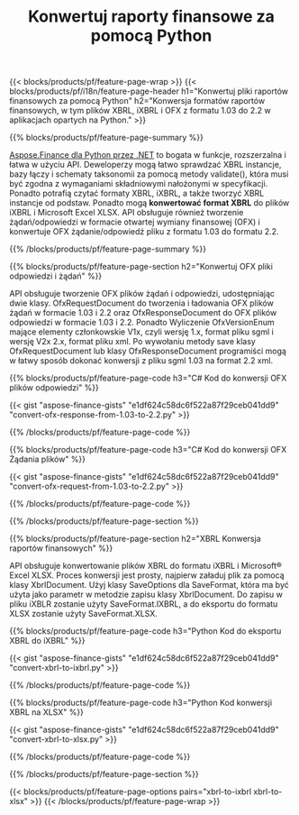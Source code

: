 ﻿---
title: Konwertuj raporty finansowe za pomocą Python
url: /pl/python-net/conversion/
description:  Python kod do konwersji raportów finansowych w formatach plików XBRL, iXBRL(inline xbrl) i OFX za pośrednictwem biblioteki Python.
---
{{< blocks/products/pf/feature-page-wrap >}}
{{< blocks/products/pf/i18n/feature-page-header h1="Konwertuj pliki raportów finansowych za pomocą Python" h2="Konwersja formatów raportów finansowych, w tym plików XBRL, iXBRL i OFX z formatu 1.03 do 2.2 w aplikacjach opartych na Python." >}}

{{% blocks/products/pf/feature-page-summary %}}

[Aspose.Finance dla Python przez .NET](https://products.aspose.com/finance/python-net/) to bogata w funkcje, rozszerzalna i łatwa w użyciu API. Deweloperzy mogą łatwo sprawdzać XBRL instancje, bazy łączy i schematy taksonomii za pomocą metody validate(), która musi być zgodna z wymaganiami składniowymi nałożonymi w specyfikacji. Ponadto potrafią czytać formaty XBRL, iXBRL, a także tworzyć XBRL instancje od podstaw. Ponadto mogą **konwertować format XBRL** do plików iXBRL i Microsoft Excel XLSX. API obsługuje również tworzenie żądań/odpowiedzi w formacie otwartej wymiany finansowej (OFX) i konwertuje OFX żądanie/odpowiedź pliku z formatu 1.03 do formatu 2.2.

{{% /blocks/products/pf/feature-page-summary %}}

{{% blocks/products/pf/feature-page-section h2="Konwertuj OFX pliki odpowiedzi i żądań" %}}

API obsługuje tworzenie OFX plików żądań i odpowiedzi, udostępniając dwie klasy. OfxRequestDocument do tworzenia i ładowania OFX plików żądań w formacie 1.03 i 2.2 oraz OfxResponseDocument do OFX plików odpowiedzi w formacie 1.03 i 2.2. Ponadto Wyliczenie OfxVersionEnum mające elementy członkowskie V1x, czyli wersję 1.x, format pliku sgml i wersję V2x 2.x, format pliku xml. Po wywołaniu metody save klasy OfxRequestDocument lub klasy OfxResponseDocument programiści mogą w łatwy sposób dokonać konwersji z pliku sgml 1.03 na format 2.2 xml.


{{% blocks/products/pf/feature-page-code h3="C# Kod do konwersji OFX plików odpowiedzi" %}}

{{< gist "aspose-finance-gists" "e1df624c58dc6f522a87f29ceb041dd9" "convert-ofx-response-from-1.03-to-2.2.py" >}} 

{{% /blocks/products/pf/feature-page-code %}}

{{% blocks/products/pf/feature-page-code h3="C# Kod do konwersji OFX Żądania plików" %}}

{{< gist "aspose-finance-gists" "e1df624c58dc6f522a87f29ceb041dd9" "convert-ofx-request-from-1.03-to-2.2.py" >}} 

{{% /blocks/products/pf/feature-page-code %}}

{{% /blocks/products/pf/feature-page-section %}}

{{% blocks/products/pf/feature-page-section h2="XBRL Konwersja raportów finansowych" %}}

API obsługuje konwertowanie plików XBRL do formatu iXBRL i Microsoft® Excel XLSX. Proces konwersji jest prosty, najpierw załaduj plik za pomocą klasy XbrlDocument. Użyj klasy SaveOptions dla SaveFormat, która ma być użyta jako parametr w metodzie zapisu klasy XbrlDocument. Do zapisu w pliku iXBLR zostanie użyty SaveFormat.IXBRL, a do eksportu do formatu XLSX zostanie użyty SaveFormat.XLSX.

{{% blocks/products/pf/feature-page-code h3="Python Kod do eksportu XBRL do iXBRL" %}}

{{< gist "aspose-finance-gists" "e1df624c58dc6f522a87f29ceb041dd9" "convert-xbrl-to-ixbrl.py" >}} 

{{% /blocks/products/pf/feature-page-code %}}

{{% blocks/products/pf/feature-page-code h3="Python Kod konwersji XBRL na XLSX" %}}

{{< gist "aspose-finance-gists" "e1df624c58dc6f522a87f29ceb041dd9" "convert-xbrl-to-xlsx.py" >}} 

{{% /blocks/products/pf/feature-page-code %}}

{{% /blocks/products/pf/feature-page-section %}}

{{< blocks/products/pf/feature-page-options pairs="xbrl-to-ixbrl xbrl-to-xlsx" >}}
{{< /blocks/products/pf/feature-page-wrap >}}